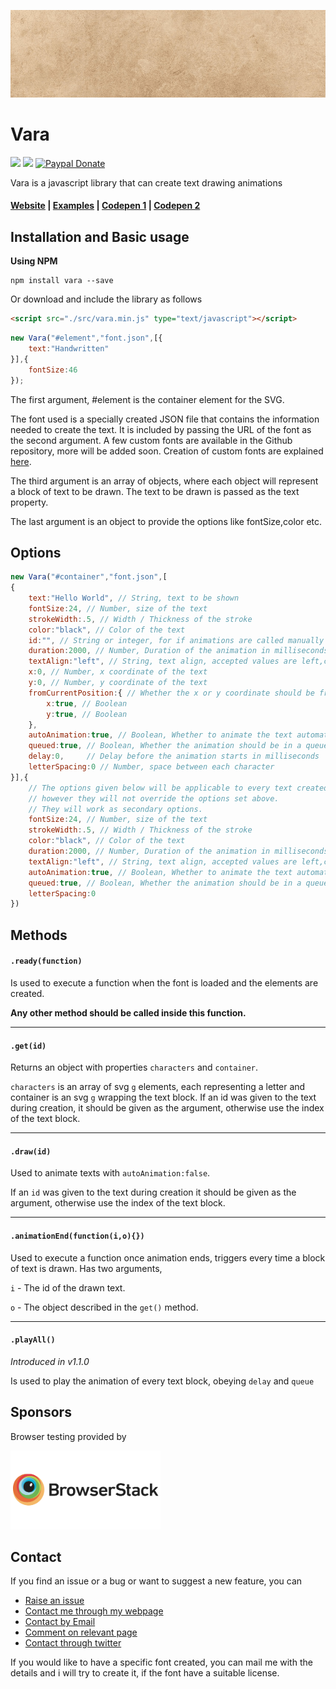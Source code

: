 ![](vara.gif)
# Vara 
![](https://img.shields.io/badge/Vara.js-1.1.5-brightgreen.svg) ![](https://img.shields.io/badge/License-MIT-blue.svg) [![Paypal Donate](https://img.shields.io/badge/Donate-paypal-9c27b0.svg)](https://www.paypal.me/akzhy/10)

Vara is a javascript library that can create text drawing animations

#### [Website](http://vara.akzhy.com) | [Examples](http://vara.akzhy.com/examples) | [Codepen 1](https://codepen.io/akzhy/pen/YdbYbj) | [Codepen 2](https://codepen.io/akzhy/pen/OrdYGO)


## Installation and Basic usage

**Using NPM**

```
npm install vara --save
```

Or download and include the library as follows

```html
<script src="./src/vara.min.js" type="text/javascript"></script>
```
```javascript
new Vara("#element","font.json",[{
	text:"Handwritten"
}],{
	fontSize:46
});
```

The first argument, #element is the container element for the SVG.

The font used is a specially created JSON file that contains the information needed to create the text. It is included by passing the URL of the font as the second argument.
A few custom fonts are available in the Github repository, more will be added soon. Creation of custom fonts are explained [here](http://vara.akzhy.com/creating-fonts).

The third argument is an array of objects, where each object will represent a block of text to be drawn. The text to be drawn is passed as the text property.

The last argument is an object to provide the options like fontSize,color etc.

## Options

```javascript
new Vara("#container","font.json",[
{
	text:"Hello World", // String, text to be shown
	fontSize:24, // Number, size of the text
	strokeWidth:.5, // Width / Thickness of the stroke
	color:"black", // Color of the text
	id:"", // String or integer, for if animations are called manually or when using the get() method. Default is the index of the object.
	duration:2000, // Number, Duration of the animation in milliseconds
	textAlign:"left", // String, text align, accepted values are left,center,right
	x:0, // Number, x coordinate of the text
	y:0, // Number, y coordinate of the text
	fromCurrentPosition:{ // Whether the x or y coordinate should be from its calculated position, ie the position if x or y coordinates were not applied
		x:true, // Boolean
		y:true, // Boolean
	},
	autoAnimation:true, // Boolean, Whether to animate the text automatically
	queued:true, // Boolean, Whether the animation should be in a queue
	delay:0,     // Delay before the animation starts in milliseconds
	letterSpacing:0 // Number, space between each character
}],{
	// The options given below will be applicable to every text created,
	// however they will not override the options set above.
	// They will work as secondary options.
	fontSize:24, // Number, size of the text
	strokeWidth:.5, // Width / Thickness of the stroke
	color:"black", // Color of the text
	duration:2000, // Number, Duration of the animation in milliseconds
	textAlign:"left", // String, text align, accepted values are left,center,right
	autoAnimation:true, // Boolean, Whether to animate the text automatically
	queued:true, // Boolean, Whether the animation should be in a queue
	letterSpacing:0
})
```

## Methods

#### `.ready(function)`
Is used to execute a function when the font is loaded and the elements are created.

**Any other method should be called inside this function.**

----

#### `.get(id)`
Returns an object with properties `characters` and `container`.

`characters` is an array of svg `g` elements, each representing a letter and container is an svg `g` wrapping the text block.
If an id was given to the text during creation, it should be given as the argument, otherwise use the index of the text block.

----

#### `.draw(id)`
Used to animate texts with `autoAnimation:false`.

If an `id` was given to the text during creation it should be given as the argument, otherwise use the index of the text block.

----

#### `.animationEnd(function(i,o){})`
Used to execute a function once animation ends, triggers every time a block of text is drawn.
Has two arguments,

`i` - The id of the drawn text.

`o` - The object described in the `get()` method.

----

#### `.playAll()`
*Introduced in v1.1.0*

Is used to play the animation of every text block, obeying `delay` and `queue`

## Sponsors

Browser testing provided by 

<a href="http://browserstack.com/" title="Browserstack">
	<img src="./browserstack.png" width="240" alt="Browserstack Logo"/>
</a>


## Contact
If you find an issue or a bug or want to suggest a new feature, you can
* [Raise an issue](https://github.com/akzhy/Vara/issues)
* [Contact me through my webpage](http://www.akzhy.com/contact/)
* [Contact by Email](mailto:hi@akzhy.com)
* [Comment on relevant page](http://vara.akzhy.com/)
* [Contact through twitter](https://twitter.com/_akzhy)

If you would like to have a specific font created, you can mail me with the details and i will try to create it, if the font have a suitable license.
